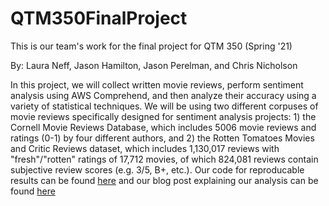 # QTM350FinalProject
This is our team's work for the final project for QTM 350 (Spring '21)

By: Laura Neff, Jason Hamilton, Jason Perelman, and Chris Nicholson

In this project, we will collect written movie reviews, perform sentiment analysis using AWS Comprehend, and then analyze their accuracy using a variety of statistical techniques. We will be using two different corpuses of movie reviews specifically designed for sentiment analysis projects: 1) the Cornell Movie Reviews Database, which includes 5006 movie reviews and ratings (0-1) by four different authors, and 2) the Rotten Tomatoes Movies and Critic Reviews dataset, which includes 1,130,017 reviews with "fresh"/"rotten" ratings of 17,712 movies, of which 824,081 reviews contain subjective review scores (e.g. 3/5, B+, etc.). Our code for reproducable results can be found [here](https://github.com/jperelm/QTM350FinalProject/blob/main/Final%20Project.ipynb) and our blog post explaining our analysis can be found [here](https://github.com/jperelm/QTM350FinalProject/blob/main/blogpost.md)


